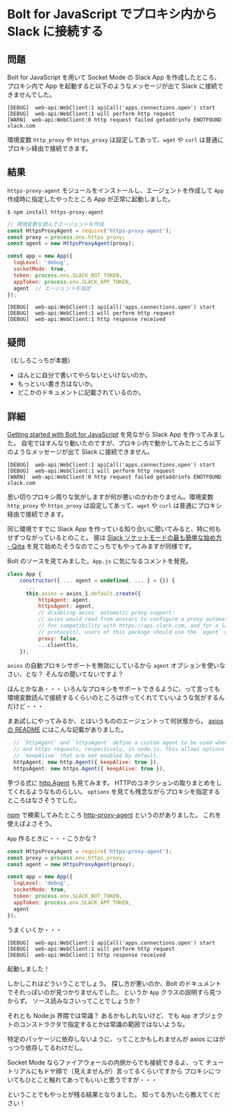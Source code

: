
# Bolt for JavaScript でプロキシ内から Slack に接続する

## 問題

Bolt for JavaScript を用いて Socket Mode の Slack App を作成したところ、プロキシ内で App を起動すると以下のようなメッセージが出て Slack に接続できませんでした。

```
[DEBUG]  web-api:WebClient:1 apiCall('apps.connections.open') start
[DEBUG]  web-api:WebClient:1 will perform http request
[WARN]  web-api:WebClient:0 http request failed getaddrinfo ENOTFOUND slack.com
```

環境変数 `http_proxy` や `https_proxy` は設定してあって、`wget` や `curl` は普通にプロキシ経由で接続できます。

## 結果

`https-proxy-agent` モジュールをインストールし、エージェントを作成して `App` 作成時に指定したやったところ App が正常に起動しました。

```
$ npm install https-proxy-agent
```

```js
// 環境変数を読んでエージェントを作成
const HttpsProxyAgent = require('https-proxy-agent');
const proxy = process.env.https_proxy;
const agent = new HttpsProxyAgent(proxy);

const app = new App({
  logLevel: 'debug',
  socketMode: true,
  token: process.env.SLACK_BOT_TOKEN,
  appToken: process.env.SLACK_APP_TOKEN,
  agent  // エージェントを指定
});
```

```
[DEBUG]  web-api:WebClient:1 apiCall('apps.connections.open') start
[DEBUG]  web-api:WebClient:1 will perform http request
[DEBUG]  web-api:WebClient:1 http response received
```

## 疑問

（むしろこっちが本題）

* ほんとに自分で書いてやらないといけないのか。
* もっといい書き方はないか。
* どこかのドキュメントに記載されているのか。

## 詳細

[Getting started with Bolt for JavaScript](https://slack.dev/bolt-js/tutorial/getting-started) を見ながら Slack App を作ってみました。
自宅ではすんなり動いたのですが、プロキシ内で動かしてみたところ以下のようなメッセージが出て Slack に接続できません。

```
[DEBUG]  web-api:WebClient:1 apiCall('apps.connections.open') start
[DEBUG]  web-api:WebClient:1 will perform http request
[WARN]  web-api:WebClient:0 http request failed getaddrinfo ENOTFOUND slack.com
```

思い切りプロキシ周りな気がしますが何が悪いのかわかりません。環境変数 `http_proxy` や `https_proxy` は設定してあって、`wget` や `curl` は普通にプロキシ経由で接続できます。

同じ環境ですでに Slack App を作っている知り合いに聞いてみると、特に何もせずつながっているとのこと。
彼は [Slack ソケットモードの最も簡単な始め方 - Qiita](https://qiita.com/seratch/items/1a460c08c3e245b56441) を見て始めたそうなのでこっちでもやってみますが同様です。

Bolt のソースを見てみました。`App.js` に気になるコメントを発見。

```js
class App {
    constructor({ ... agent = undefined, ... } = {}) {
      ...
      this.axios = axios_1.default.create({
          httpAgent: agent,
          httpsAgent: agent,
          // disabling axios' automatic proxy support:
          // axios would read from envvars to configure a proxy automatically, but it doesn't support TLS destinations.
          // for compatibility with https://api.slack.com, and for a larger set of possible proxies (SOCKS or other
          // protocols), users of this package should use the `agent` option to configure a proxy.
          proxy: false,
          ...clientTls,
    });
```

`axios` の自動プロキシサポートを無効にしているから `agent` オプションを使いなさい、とな？ そんなの聞いてないですよ？

ほんとかなあ・・・
いろんなプロキシをサポートできるように、って言っても環境変数読んで接続するくらいのところは作ってくれてていいような気がするんだけど・・・

まあ試しにやってみるか、とはいうもののエージェントって何状態から。
[axios の README](https://github.com/axios/axios) にはこんな記載がありました。

```js
  // `httpAgent` and `httpsAgent` define a custom agent to be used when performing http
  // and https requests, respectively, in node.js. This allows options to be added like
  // `keepAlive` that are not enabled by default.
  httpAgent: new http.Agent({ keepAlive: true }),
  httpsAgent: new https.Agent({ keepAlive: true }),
```

芋づる式に [http.Agent](https://nodejs.org/api/http.html#class-httpagent) も見てみます。
HTTPのコネクションの取りまとめをしてくれるようなものらしい。
`options` を見ても残念ながらプロキシを指定するところはなさそうでした。

[npm](https://www.npmjs.com/) で検索してみたところ [http-proxy-agent](https://www.npmjs.com/package/http-proxy-agent) というのがありました。
これを使えばよさそう。

`App` 作るときに・・・こうかな？

```js
const HttpsProxyAgent = require('https-proxy-agent');
const proxy = process.env.https_proxy;
const agent = new HttpsProxyAgent(proxy);

const app = new App({
  logLevel: 'debug',
  socketMode: true,
  token: process.env.SLACK_BOT_TOKEN,
  appToken: process.env.SLACK_APP_TOKEN,
  agent
});
```

うまくいくか・・・

```
[DEBUG]  web-api:WebClient:1 apiCall('apps.connections.open') start
[DEBUG]  web-api:WebClient:1 will perform http request
[DEBUG]  web-api:WebClient:1 http response received
```

起動しました！

しかしこれはどういうことでしょう。
探し方が悪いのか、Bolt のドキュメントでそれっぽいのが見つかりませんでした。
というか `App` クラスの説明すら見つからず。
ソース読みなさいってことでしょうか？

それとも Node.js 界隈では常識？
あるかもしれないけど、でも `App` オブジェクトのコンストラクタで指定するとかは常識の範囲ではないような。

特定のパッケージに依存しないように、ってことかもしれませんが axios にはがっつり依存してるわけだし。

Socket Mode ならファイアウォールの内側からでも接続できるよ、って
チュートリアルにもドヤ顔で（見えませんが）言ってるくらいですから
プロキシについてもひとこと触れてあってもいいと思うですが・・・

ということでもやっとが残る結果となりました。
知ってる方いたら教えてください！